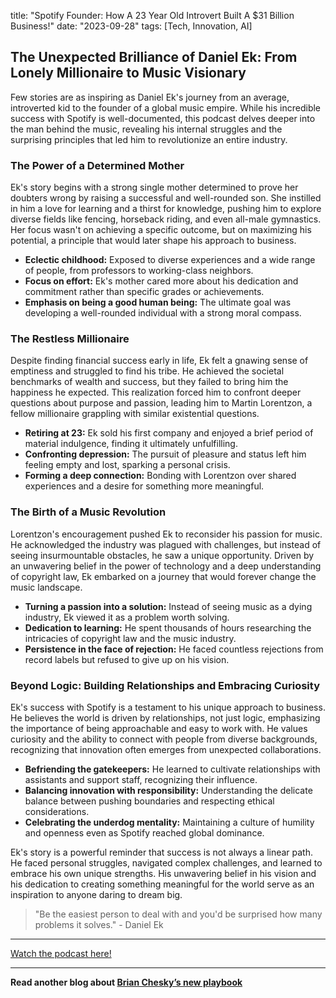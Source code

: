 

title: "Spotify Founder: How A 23 Year Old Introvert Built A $31 Billion Business!"
date: "2023-09-28"
tags: [Tech, Innovation, AI]


## The Unexpected Brilliance of Daniel Ek: From Lonely Millionaire to Music Visionary

Few stories are as inspiring as Daniel Ek's journey from an average, introverted kid to the founder of a global music empire.  While his incredible success with Spotify is well-documented, this podcast delves deeper into the man behind the music, revealing his internal struggles and the surprising principles that led him to revolutionize an entire industry.

### The Power of a Determined Mother

Ek's story begins with a strong single mother determined to prove her doubters wrong by raising a successful and well-rounded son.  She instilled in him a love for learning and a thirst for knowledge, pushing him to explore diverse fields like fencing, horseback riding, and even all-male gymnastics.  Her focus wasn't on achieving a specific outcome, but on maximizing his potential, a principle that would later shape his approach to business.

* **Eclectic childhood:**  Exposed to diverse experiences and a wide range of people, from professors to working-class neighbors.
* **Focus on effort:**  Ek's mother cared more about his dedication and commitment rather than specific grades or achievements.
* **Emphasis on being a good human being:**  The ultimate goal was developing a well-rounded individual with a strong moral compass.

### The Restless Millionaire

Despite finding financial success early in life, Ek felt a gnawing sense of emptiness and struggled to find his tribe.  He achieved the societal benchmarks of wealth and success, but they failed to bring him the happiness he expected.  This realization forced him to confront deeper questions about purpose and passion, leading him to Martin Lorentzon, a fellow millionaire grappling with similar existential questions.

* **Retiring at 23:**  Ek sold his first company and enjoyed a brief period of material indulgence, finding it ultimately unfulfilling.
* **Confronting depression:**  The pursuit of pleasure and status left him feeling empty and lost, sparking a personal crisis.
* **Forming a deep connection:**  Bonding with Lorentzon over shared experiences and a desire for something more meaningful.

### The Birth of a Music Revolution

Lorentzon's encouragement pushed Ek to reconsider his passion for music.  He acknowledged the industry was plagued with challenges, but instead of seeing insurmountable obstacles, he saw a unique opportunity.  Driven by an unwavering belief in the power of technology and a deep understanding of copyright law, Ek embarked on a journey that would forever change the music landscape.

* **Turning a passion into a solution:**  Instead of seeing music as a dying industry, Ek viewed it as a problem worth solving.
* **Dedication to learning:**  He spent thousands of hours researching the intricacies of copyright law and the music industry.
* **Persistence in the face of rejection:**  He faced countless rejections from record labels but refused to give up on his vision.

###  Beyond Logic: Building Relationships and Embracing Curiosity

Ek's success with Spotify is a testament to his unique approach to business.  He believes the world is driven by relationships, not just logic, emphasizing the importance of being approachable and easy to work with.  He values curiosity and the ability to connect with people from diverse backgrounds, recognizing that innovation often emerges from unexpected collaborations.

* **Befriending the gatekeepers:**  He learned to cultivate relationships with assistants and support staff, recognizing their influence.
* **Balancing innovation with responsibility:**  Understanding the delicate balance between pushing boundaries and respecting ethical considerations.
* **Celebrating the underdog mentality:**  Maintaining a culture of humility and openness even as Spotify reached global dominance.

Ek's story is a powerful reminder that success is not always a linear path.  He faced personal struggles, navigated complex challenges, and learned to embrace his own unique strengths.  His unwavering belief in his vision and his dedication to creating something meaningful for the world serve as an inspiration to anyone daring to dream big.

> "Be the easiest person to deal with and you'd be surprised how many problems it solves." - Daniel Ek

---

<a href="https://youtube.com/watch?v=w_35cUaU_NA" target="_blank">Watch the podcast here!</a>


---

**Read another blog about [Brian Chesky’s new playbook](./20231112-brianchesky-lennyspodcast)**
